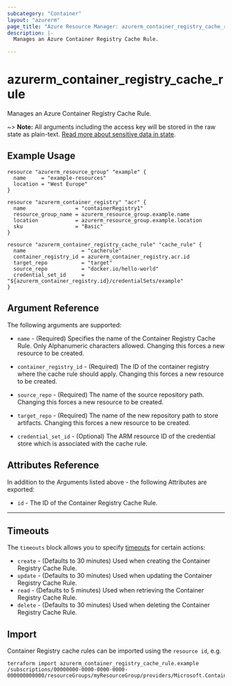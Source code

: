 ```yaml
---
subcategory: "Container"
layout: "azurerm"
page_title: "Azure Resource Manager: azurerm_container_registry_cache_rule"
description: |-
  Manages an Azure Container Registry Cache Rule.

---
```


# azurerm_container_registry_cache_rule

Manages an Azure Container Registry Cache Rule.

~> **Note:** All arguments including the access key will be stored in the raw state as plain-text.
[Read more about sensitive data in state](/docs/state/sensitive-data.html).

## Example Usage

```hcl
resource "azurerm_resource_group" "example" {
  name     = "example-resources"
  location = "West Europe"
}

resource "azurerm_container_registry" "acr" {
  name                = "containerRegistry1"
  resource_group_name = azurerm_resource_group.example.name
  location            = azurerm_resource_group.example.location
  sku                 = "Basic"
}

resource "azurerm_container_registry_cache_rule" "cache_rule" {
  name                  = "cacherule"
  container_registry_id = azurerm_container_registry.acr.id
  target_repo           = "target"
  source_repo           = "docker.io/hello-world"
  credential_set_id     = "${azurerm_container_registry.id}/credentialSets/example"
}
```

## Argument Reference

The following arguments are supported:

* `name` - (Required) Specifies the name of the Container Registry Cache Rule. Only Alphanumeric characters allowed. Changing this forces a new resource to be created.

* `container_registry_id` - (Required) The ID of the container registry where the cache rule should apply. Changing this forces a new resource to be created.

* `source_repo` - (Required) The name of the source repository path. Changing this forces a new resource to be created. 

* `target_repo` - (Required) The name of the new repository path to store artifacts. Changing this forces a new resource to be created.

* `credential_set_id` - (Optional) The ARM resource ID of the credential store which is associated with the cache rule.

## Attributes Reference

In addition to the Arguments listed above - the following Attributes are exported:

* `id` - The ID of the Container Registry Cache Rule.

---

## Timeouts

The `timeouts` block allows you to specify [timeouts](https://www.terraform.io/language/resources/syntax#operation-timeouts) for certain actions:

* `create` - (Defaults to 30 minutes) Used when creating the Container Registry Cache Rule.
* `update` - (Defaults to 30 minutes) Used when updating the Container Registry Cache Rule.
* `read` - (Defaults to 5 minutes) Used when retrieving the Container Registry Cache Rule.
* `delete` - (Defaults to 30 minutes) Used when deleting the Container Registry Cache Rule.

## Import

Container Registry cache rules can be imported using the `resource id`, e.g.

```shell
terraform import azurerm_container_registry_cache_rule.example /subscriptions/00000000-0000-0000-0000-000000000000/resourceGroups/myResourceGroup/providers/Microsoft.ContainerRegistry/registries/myRegistry/cacheRules/myCacheRule
```
